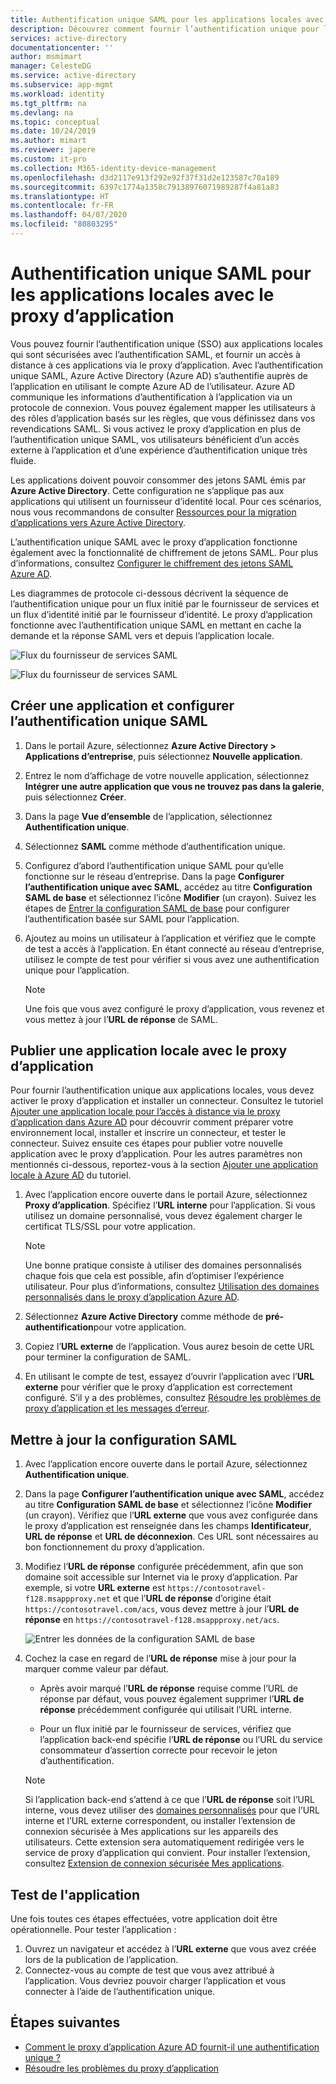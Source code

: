 ```yaml
---
title: Authentification unique SAML pour les applications locales avec le proxy d’application Azure AD
description: Découvrez comment fournir l’authentification unique pour les applications locales qui sont sécurisées avec l’authentification SAML. Fournissez un accès à distance aux applications locales avec le proxy d’application.
services: active-directory
documentationcenter: ''
author: msmimart
manager: CelesteDG
ms.service: active-directory
ms.subservice: app-mgmt
ms.workload: identity
ms.tgt_pltfrm: na
ms.devlang: na
ms.topic: conceptual
ms.date: 10/24/2019
ms.author: mimart
ms.reviewer: japere
ms.custom: it-pro
ms.collection: M365-identity-device-management
ms.openlocfilehash: d3d2117e913f292e92f37f31d2e123587c70a189
ms.sourcegitcommit: 6397c1774a1358c79138976071989287f4a81a83
ms.translationtype: HT
ms.contentlocale: fr-FR
ms.lasthandoff: 04/07/2020
ms.locfileid: "80803295"
---
```

# <a name="saml-single-sign-on-for-on-premises-applications-with-application-proxy"></a>Authentification unique SAML pour les applications locales avec le proxy d’application

Vous pouvez fournir l’authentification unique (SSO) aux applications locales qui sont sécurisées avec l’authentification SAML, et fournir un accès à distance à ces applications via le proxy d’application. Avec l’authentification unique SAML, Azure Active Directory (Azure AD) s’authentifie auprès de l’application en utilisant le compte Azure AD de l’utilisateur. Azure AD communique les informations d’authentification à l’application via un protocole de connexion. Vous pouvez également mapper les utilisateurs à des rôles d’application basés sur les règles, que vous définissez dans vos revendications SAML. Si vous activez le proxy d’application en plus de l’authentification unique SAML, vos utilisateurs bénéficient d’un accès externe à l’application et d’une expérience d’authentification unique très fluide.

Les applications doivent pouvoir consommer des jetons SAML émis par **Azure Active Directory**. Cette configuration ne s’applique pas aux applications qui utilisent un fournisseur d’identité local. Pour ces scénarios, nous vous recommandons de consulter [Ressources pour la migration d’applications vers Azure Active Directory](migration-resources.md).

L’authentification unique SAML avec le proxy d’application fonctionne également avec la fonctionnalité de chiffrement de jetons SAML. Pour plus d’informations, consultez [Configurer le chiffrement des jetons SAML Azure AD](howto-saml-token-encryption.md).

Les diagrammes de protocole ci-dessous décrivent la séquence de l’authentification unique pour un flux initié par le fournisseur de services et un flux d’identité initié par le fournisseur d’identité. Le proxy d’application fonctionne avec l’authentification unique SAML en mettant en cache la demande et la réponse SAML vers et depuis l’application locale.

  ![Flux du fournisseur de services SAML](./media/application-proxy-configure-single-sign-on-on-premises-apps/saml-sp-initiated-flow.png)

  ![Flux du fournisseur de services SAML](./media/application-proxy-configure-single-sign-on-on-premises-apps/saml-idp-initiated-flow.png)

## <a name="create-an-application-and-set-up-saml-sso"></a>Créer une application et configurer l’authentification unique SAML

1. Dans le portail Azure, sélectionnez **Azure Active Directory > Applications d’entreprise**, puis sélectionnez **Nouvelle application**.

2. Entrez le nom d’affichage de votre nouvelle application, sélectionnez **Intégrer une autre application que vous ne trouvez pas dans la galerie**, puis sélectionnez **Créer**.

3. Dans la page **Vue d’ensemble** de l’application, sélectionnez **Authentification unique**.

4. Sélectionnez **SAML** comme méthode d’authentification unique.

5. Configurez d’abord l’authentification unique SAML pour qu’elle fonctionne sur le réseau d’entreprise. Dans la page **Configurer l’authentification unique avec SAML**, accédez au titre **Configuration SAML de base** et sélectionnez l’icône **Modifier** (un crayon). Suivez les étapes de [Entrer la configuration SAML de base](configure-single-sign-on-non-gallery-applications.md#step-1-edit-the-basic-saml-configuration) pour configurer l’authentification basée sur SAML pour l’application.

6. Ajoutez au moins un utilisateur à l’application et vérifiez que le compte de test a accès à l’application. En étant connecté au réseau d’entreprise, utilisez le compte de test pour vérifier si vous avez une authentification unique pour l’application. 

   > [!NOTE]
   > Une fois que vous avez configuré le proxy d’application, vous revenez et vous mettez à jour l’**URL de réponse** de SAML.

## <a name="publish-the-on-premises-application-with-application-proxy"></a>Publier une application locale avec le proxy d’application

Pour fournir l’authentification unique aux applications locales, vous devez activer le proxy d’application et installer un connecteur. Consultez le tutoriel [Ajouter une application locale pour l’accès à distance via le proxy d’application dans Azure AD](application-proxy-add-on-premises-application.md) pour découvrir comment préparer votre environnement local, installer et inscrire un connecteur, et tester le connecteur. Suivez ensuite ces étapes pour publier votre nouvelle application avec le proxy d’application. Pour les autres paramètres non mentionnés ci-dessous, reportez-vous à la section [Ajouter une application locale à Azure AD](application-proxy-add-on-premises-application.md#add-an-on-premises-app-to-azure-ad) du tutoriel.

1. Avec l’application encore ouverte dans le portail Azure, sélectionnez **Proxy d’application**. Spécifiez l’**URL interne** pour l’application. Si vous utilisez un domaine personnalisé, vous devez également charger le certificat TLS/SSL pour votre application. 
   > [!NOTE]
   > Une bonne pratique consiste à utiliser des domaines personnalisés chaque fois que cela est possible, afin d’optimiser l’expérience utilisateur. Pour plus d’informations, consultez [Utilisation des domaines personnalisés dans le proxy d’application Azure AD](application-proxy-configure-custom-domain.md).

2. Sélectionnez **Azure Active Directory** comme méthode de **pré-authentification**pour votre application.

3. Copiez l’**URL externe** de l’application. Vous aurez besoin de cette URL pour terminer la configuration de SAML.

4. En utilisant le compte de test, essayez d’ouvrir l’application avec l’**URL externe** pour vérifier que le proxy d’application est correctement configuré. S’il y a des problèmes, consultez [Résoudre les problèmes de proxy d’application et les messages d’erreur](application-proxy-troubleshoot.md).

## <a name="update-the-saml-configuration"></a>Mettre à jour la configuration SAML

1. Avec l’application encore ouverte dans le portail Azure, sélectionnez **Authentification unique**. 

2. Dans la page **Configurer l’authentification unique avec SAML**, accédez au titre **Configuration SAML de base** et sélectionnez l’icône **Modifier** (un crayon). Vérifiez que l’**URL externe** que vous avez configurée dans le proxy d’application est renseignée dans les champs **Identificateur**, **URL de réponse** et **URL de déconnexion**. Ces URL sont nécessaires au bon fonctionnement du proxy d’application. 

3. Modifiez l’**URL de réponse** configurée précédemment, afin que son domaine soit accessible sur Internet via le proxy d’application. Par exemple, si votre **URL externe** est `https://contosotravel-f128.msappproxy.net` et que l’**URL de réponse** d’origine était `https://contosotravel.com/acs`, vous devez mettre à jour l’**URL de réponse** en `https://contosotravel-f128.msappproxy.net/acs`.

    ![Entrer les données de la configuration SAML de base](./media/application-proxy-configure-single-sign-on-on-premises-apps/basic-saml-configuration.png)


4. Cochez la case en regard de l’**URL de réponse** mise à jour pour la marquer comme valeur par défaut.

   * Après avoir marqué l’**URL de réponse** requise comme l’URL de réponse par défaut, vous pouvez également supprimer l’**URL de réponse** précédemment configurée qui utilisait l’URL interne.

   * Pour un flux initié par le fournisseur de services, vérifiez que l’application back-end spécifie l’**URL de réponse** ou l’URL du service consommateur d’assertion correcte pour recevoir le jeton d’authentification.

    > [!NOTE]
    > Si l’application back-end s’attend à ce que l’**URL de réponse** soit l’URL interne, vous devez utiliser des [domaines personnalisés](application-proxy-configure-custom-domain.md) pour que l’URL interne et l’URL externe correspondent, ou installer l’extension de connexion sécurisée à Mes applications sur les appareils des utilisateurs. Cette extension sera automatiquement redirigée vers le service de proxy d’application qui convient. Pour installer l’extension, consultez [Extension de connexion sécurisée Mes applications](../user-help/my-apps-portal-end-user-access.md#download-and-install-the-my-apps-secure-sign-in-extension).
    
## <a name="test-your-app"></a>Test de l'application

Une fois toutes ces étapes effectuées, votre application doit être opérationnelle. Pour tester l’application :

1. Ouvrez un navigateur et accédez à l’**URL externe** que vous avez créée lors de la publication de l’application. 
1. Connectez-vous au compte de test que vous avez attribué à l’application. Vous devriez pouvoir charger l’application et vous connecter à l’aide de l’authentification unique.

## <a name="next-steps"></a>Étapes suivantes

- [Comment le proxy d’application Azure AD fournit-il une authentification unique ?](application-proxy-single-sign-on.md)
- [Résoudre les problèmes du proxy d’application](application-proxy-troubleshoot.md)
